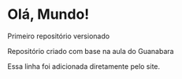 # Olá, Mundo!
 Primeiro repositório versionado

 Repositório criado com base na aula do Guanabara
 
Essa linha  foi adicionada diretamente  pelo site.
